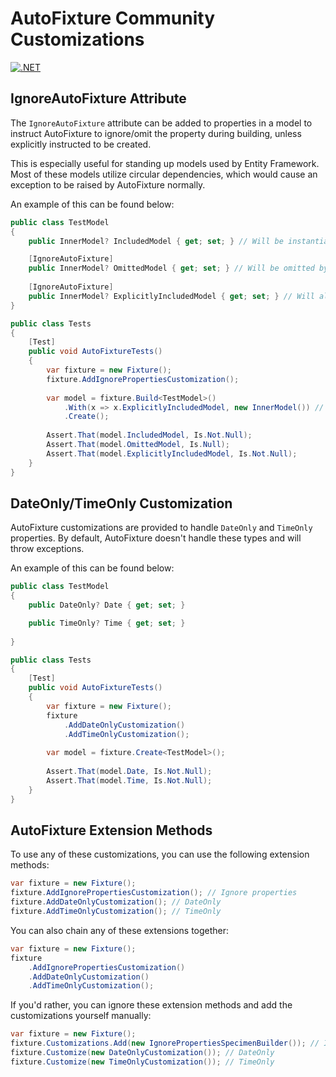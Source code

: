 # AutoFixture Community Customizations

[![.NET](https://github.com/Owen-Krueger/AutoFixture.Community.Customizations/actions/workflows/dotnet.yaml/badge.svg)](https://github.com/Owen-Krueger/AutoFixture.Community.Customizations/actions/workflows/dotnet.yaml)

## IgnoreAutoFixture Attribute

The `IgnoreAutoFixture` attribute can be added to properties in a model to instruct AutoFixture to ignore/omit the property during building, unless explicitly instructed to be created.

This is especially useful for standing up models used by Entity Framework. Most of these models utilize circular dependencies, which would cause an exception to be raised by AutoFixture normally.

An example of this can be found below:

``` C#
public class TestModel
{
    public InnerModel? IncludedModel { get; set; } // Will be instantiated by AutoFixture

    [IgnoreAutoFixture]
    public InnerModel? OmittedModel { get; set; } // Will be omitted by AutoFixture
    
    [IgnoreAutoFixture]
    public InnerModel? ExplicitlyIncludedModel { get; set; } // Will also be omitted by AutoFixture, but will be explicitly included (see below)
}

public class Tests
{
    [Test]
    public void AutoFixtureTests()
    {
        var fixture = new Fixture();
        fixture.AddIgnorePropertiesCustomization();
        
        var model = fixture.Build<TestModel>()
            .With(x => x.ExplicitlyIncludedModel, new InnerModel()) // Tells AutoFixture to set this property, instead of ignoring it.
            .Create();
        
        Assert.That(model.IncludedModel, Is.Not.Null);
        Assert.That(model.OmittedModel, Is.Null);
        Assert.That(model.ExplicitlyIncludedModel, Is.Not.Null);
    }
}
```

## DateOnly/TimeOnly Customization

AutoFixture customizations are provided to handle `DateOnly` and `TimeOnly` properties. By default, AutoFixture doesn't handle these types and will throw exceptions.

An example of this can be found below:

``` C#
public class TestModel
{
    public DateOnly? Date { get; set; }

    public TimeOnly? Time { get; set; }
    
}

public class Tests
{
    [Test]
    public void AutoFixtureTests()
    {
        var fixture = new Fixture();
        fixture
            .AddDateOnlyCustomization()
            .AddTimeOnlyCustomization();
        
        var model = fixture.Create<TestModel>();
        
        Assert.That(model.Date, Is.Not.Null);
        Assert.That(model.Time, Is.Not.Null);
    }
}
```

## AutoFixture Extension Methods

To use any of these customizations, you can use the following extension methods:

``` C#
var fixture = new Fixture();
fixture.AddIgnorePropertiesCustomization(); // Ignore properties
fixture.AddDateOnlyCustomization(); // DateOnly
fixture.AddTimeOnlyCustomization(); // TimeOnly
```

You can also chain any of these extensions together:

``` C#
var fixture = new Fixture();
fixture
    .AddIgnorePropertiesCustomization()
    .AddDateOnlyCustomization()
    .AddTimeOnlyCustomization();
```


If you'd rather, you can ignore these extension methods and add the customizations yourself manually:

``` C#
var fixture = new Fixture();
fixture.Customizations.Add(new IgnorePropertiesSpecimenBuilder()); // Ignore properties
fixture.Customize(new DateOnlyCustomization()); // DateOnly
fixture.Customize(new TimeOnlyCustomization()); // TimeOnly
```
